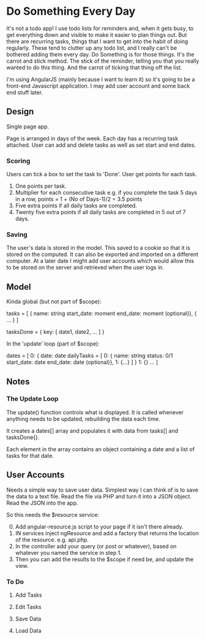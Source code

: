 # Do Something Every Day

It's not a todo app! I use todo lists for reminders and, when it gets busy, to get everything down and visible to make it easier to plan things out. But there are recurring tasks, things that I want to get into the habit of doing regularly. These tend to clutter up any todo list, and I really can't be bothered adding them every day. Do Something is for those things. It's the carrot and stick method. The stick of the reminder, telling you that you really wanted to do this thing. And the carrot of ticking that thing off the list.

I'm using AngularJS (mainly because I want to learn it) so it's going to be a front-end Javascript application. I may add user account and some back end stuff later.

## Design

Single page app.

Page is arranged in days of the week. Each day has a recurring task attached. User can add and delete tasks as well as set start and end dates.

### Scoring

Users can tick a box to set the task to 'Done'. User get points for each task.

1. One points per task.
2. Multiplier for each consecutive task e.g. if you complete the task 5 days in a row, points = 1 + (No of Days-1)/2 = 3.5 points
3. Five extra points if all daily tasks are completed.
4. Twenty five extra points if all daily tasks are completed in 5 out of 7 days.

### Saving

The user's data is stored in the model. This saved to a cookie so that it is stored on the computed. It can also be exported and imported on a different computer. At a later date I might add user accounts which would allow this to be stored on the server and retrieved when the user logs in.


## Model

Kinda global (but not part of $scope):

tasks = [
    {
        name:       string
        start_date: moment
        end_date:   moment (optional)},
    {
        ...
    }
]

tasksDone = {
    key: [
        date1,
        date2,
        ...
    ]
}

In the 'update' loop (part of $scope):

dates = [
    0: {
        date: date
        dailyTasks = [
            0: {
                name: string
                status: 0/1
                start_date: date
                end_date: date (optional)},
            1: {...}
        ]
    }
    1: {}
    ...
]


## Notes

### The Update Loop

The update() function controls what is displayed. It is called whenever anything needs to be updated, rebuilding the data each time. 

It creates a dates[] array and populates it with data from tasks[] and tasksDone{}.

Each element in the array contains an object containing a date and a list of tasks for that date.

## User Accounts

Needs a simple way to save user data. Simplest way I can think of is to save the data to a text file. Read the file via PHP and turn it into a JSON object. Read the JSON into the app.

So this needs the $resource service:

0. Add angular-resource.js script to your page if it isn't there already.
1. IN services inject ngResource and add a factory that returns the location of the resource. e.g. api.php.
2. In the controller add your query (or post or whatever), based on whatever you named the service in step 1.
3. Then you can add the results to the $scope if need be, and update the view.  





### To Do

1. Add Tasks

2. Edit Tasks
3. Save Data
4. Load Data





